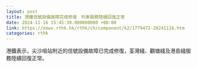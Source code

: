 ```yaml
---
layout: post
title: 港鐵信號設備故障完成修復　列車服務陸續回復正常
date: 2024-11-16 15:45:39.000000000 +08:00
link: https://news.rthk.hk/rthk/ch/component/k2/1779472-20241116.htm
categories: rthk
---
```


港鐵表示，尖沙咀站附近的信號設備故障已完成修復，荃灣綫、觀塘綫及港島綫服務陸續回復正常。
